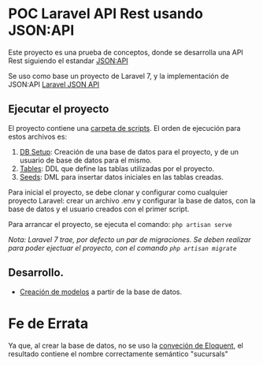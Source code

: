 # POC Laravel API Rest usando JSON:API

Este proyecto es una prueba de conceptos, donde se desarrolla una API Rest siguiendo el estandar [JSON:API](https://jsonapi.org/) 

Se uso como base un proyecto de Laravel 7, y la implementación de JSON:API [Laravel JSON API](https://laravel-json-api.readthedocs.io/en/latest/)

## Ejecutar el proyecto

El proyecto contiene una [carpeta de scripts](documentation/scripts). El orden de ejecución para estos archivos es: 
1) [DB Setup](documentation/scripts/POC%20Laravel%20-%20DB%20Setup.sql): Creación de una base de datos para el proyecto, y de un usuario de base de datos para el mismo. 
2) [Tables](documentation/scripts/POC%20Laravel%20-%20Tables.sql): DDL que define las tablas utilizadas por el proyecto.
3) [Seeds](documentation/scripts/POC%20Laravel%20-%20Seeds.sql): DML para insertar datos iniciales en las tablas creadas. 

Para inicial el proyecto, se debe clonar y configurar como cualquier proyecto Laravel: crear un archivo .env y configurar la base de datos, con la base de datos y el usuario creados con el primer script.

Para arrancar el proyecto, se ejecuta el comando:
`php artisan serve`

_Nota: Laravel 7 trae, por defecto un par de migraciones. Se deben realizar para poder ejectuar el proyecto, con el comando `php artisan migrate`_


## Desarrollo.
* [Creación de modelos](documentation/Modelos.md) a partir de la base de datos.


# Fe de Errata
Ya que, al crear la base de datos, no se uso la [conveción de Eloquent](https://laravel.com/docs/7.x/eloquent#eloquent-model-conventions), el resultado contiene el nombre correctamente semántico "sucursals"
